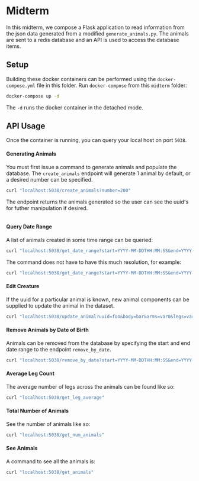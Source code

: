 # Midterm

In this midterm, we compose a Flask application to read information from the json data
generated from a modified `generate_animals.py`. The animals are sent to a redis
database and an API is used to access the database items.

## Setup

Building these docker containers can be performed using the `docker-compose.yml` file
in this folder. Run `docker-compose` from this `midterm` folder:

```bash
docker-compose up -d
```

The `-d` runs the docker container in the detached mode.

## API Usage

Once the container is running, you can query your local host on port `5038`.

#### Generating Animals

You must first issue a command to generate animals and populate the database. The
`create_animals` endpoint will generate 1 animal by default, or a desired number can be
specified.

```bash
curl "localhost:5038/create_animals?number=200"
```

The endpoint returns the animals generated so the user can see the uuid's for futher
manipulation if desired.

```bash

```

#### Query Date Range

A list of animals created in some time range can be queried:

```bash
curl "localhost:5038/get_date_range?start=YYYY-MM-DDTHH:MM:SS&end=YYYY-MM-DDTHH:MM:SS"
```

The command does not have to have this much resolution, for example:

```bash
curl "localhost:5038/get_date_range?start=YYYY-MM-DDTHH:MM:SS&end=YYYY-MM-DD"
```

#### Edit Creature

If the uuid for a particular animal is known, new animal components can be supplied to
update the animal in the dataset.

```bash
curl "localhost:5038/update_animal?uuid=foo&body=bar&arms=var0&legs=var1&tails=var2&"
```


#### Remove Animals by Date of Birth

Animals can be removed from the database by specifying the start and end date range to
the endpoint `remove_by_date`.

```bash
curl "localhost:5038/remove_by_date?start=YYYY-MM-DDTHH:MM:SS&end=YYYY-MM-DDTHH:MM:SS"
```

#### Average Leg Count

The average number of legs across the animals can be found like so:

```bash
curl "localhost:5038/get_leg_average"
```

#### Total Number of Animals

See the number of animals like so:

```bash
curl "localhost:5038/get_num_animals"
```


#### See Animals

A command to see all the animals is:

```bash
curl "localhost:5038/get_animals"
```
